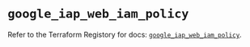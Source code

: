 # `google_iap_web_iam_policy`

Refer to the Terraform Registory for docs: [`google_iap_web_iam_policy`](https://www.terraform.io/docs/providers/google/r/iap_web_iam_policy).
